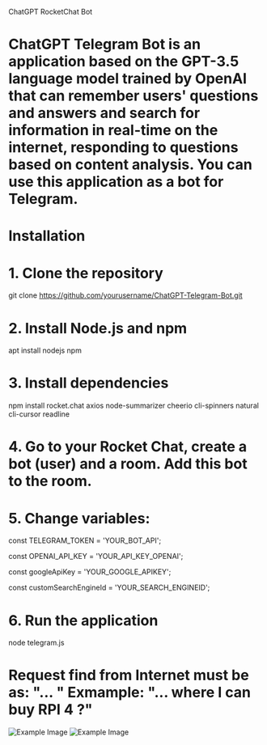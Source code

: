 ChatGPT RocketChat Bot

# ChatGPT Telegram Bot is an application based on the GPT-3.5 language model trained by OpenAI that can remember users' questions and answers and search for information in real-time on the internet, responding to questions based on content analysis. You can use this application as a bot for Telegram.

# Installation

# 1. Clone the repository

git clone https://github.com/yourusername/ChatGPT-Telegram-Bot.git

# 2. Install Node.js and npm

apt install nodejs npm

# 3. Install dependencies

npm install rocket.chat axios node-summarizer cheerio cli-spinners natural cli-cursor readline

# 4. Go to your Rocket Chat, create a bot (user) and a room. Add this bot to the room.

# 5. Change variables:

const TELEGRAM_TOKEN  = 'YOUR_BOT_API';

const OPENAI_API_KEY = 'YOUR_API_KEY_OPENAI';

const googleApiKey = 'YOUR_GOOGLE_APIKEY';

const customSearchEngineId = 'YOUR_SEARCH_ENGINEID';

# 6. Run the application

node telegram.js


# Request find from Internet must be as: "... " Exmample: "... where I can buy RPI 4 ?"

![Example Image](descripton_first.png)
![Example Image](descripton_last.png)
